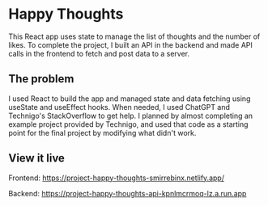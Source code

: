 # Happy Thoughts

This React app uses state to manage the list of thoughts and the number of likes. To complete the project, I built an API in the backend and made API calls in the frontend to fetch and post data to a server. 

## The problem

I used React to build the app and managed state and data fetching using useState and useEffect hooks. When needed, I used ChatGPT and Technigo's StackOverflow to get help. I planned by almost completing an example project provided by Technigo, and used that code as a starting point for the final project by modifying what didn't work.

## View it live

Frontend:
https://project-happy-thoughts-smirrebinx.netlify.app/

Backend:
https://project-happy-thoughts-api-kpnlmcrmoq-lz.a.run.app

